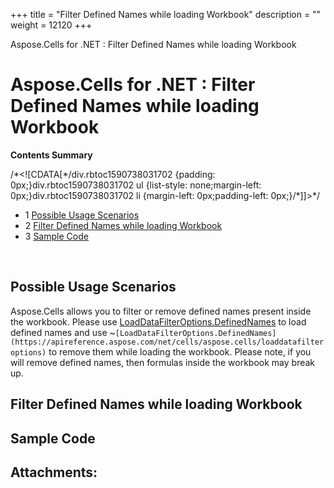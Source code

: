 +++
title = "Filter Defined Names while loading Workbook" 
description = "" 
weight = 12120 
+++

Aspose.Cells for .NET : Filter Defined Names while loading Workbook  

# Aspose.Cells for .NET : Filter Defined Names while loading Workbook


**Contents Summary**

/\*<!\[CDATA\[\*/div.rbtoc1590738031702 {padding: 0px;}div.rbtoc1590738031702 ul {list-style: none;margin-left: 0px;}div.rbtoc1590738031702 li {margin-left: 0px;padding-left: 0px;}/\*\]\]>\*/

*   1 [Possible Usage Scenarios](#FilterDefinedNameswhileloadingWorkbook-PossibleUsageScenarios)
*   2 [Filter Defined Names while loading Workbook](#FilterDefinedNameswhileloadingWorkbook-FilterDefinedNameswhileloadingWorkbook)
*   3 [Sample Code](#FilterDefinedNameswhileloadingWorkbook-SampleCode)

 

## Possible Usage Scenarios

Aspose.Cells allows you to filter or remove defined names present inside the workbook. Please use [LoadDataFilterOptions.DefinedNames](https://apireference.aspose.com/net/cells/aspose.cells/loaddatafilteroptions) to load defined names and use ~`[LoadDataFilterOptions.DefinedNames](https://apireference.aspose.com/net/cells/aspose.cells/loaddatafilteroptions)` to remove them while loading the workbook. Please note, if you will remove defined names, then formulas inside the workbook may break up. 

## Filter Defined Names while loading Workbook



## Sample Code

## Attachments:


